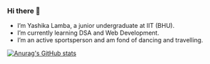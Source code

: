 ### Hi there 👋
-	I’m Yashika Lamba, a junior undergraduate at IIT (BHU).
-	I’m currently learning DSA and Web Development.
-	I’m an active sportsperson and am fond of dancing and travelling.


<!-- <img src="https://github-readme-stats.vercel.app/api?username=iampawan&&show_icons=true&title_color=ffffff&icon_color=bb2acf&text_color=daf7dc&bg_color=151515
" /> -->
[![Anurag's GitHub stats](https://github-readme-stats.vercel.app/api?username=Yashika27)](https://github.com/anuraghazra/github-readme-stats)

<!--
**Yashika27/Yashika27** is a ✨ _special_ ✨ repository because its `README.md` (this file) appears on your GitHub profile.

Here are some ideas to get you started:

- 🔭 I’m currently working on ...
- 🌱 I’m currently learning ...
- 👯 I’m looking to collaborate on ...
- 🤔 I’m looking for help with ...
- 💬 Ask me about ...
- 📫 How to reach me: ...
- 😄 Pronouns: ...
- ⚡ Fun fact: ...
-->
